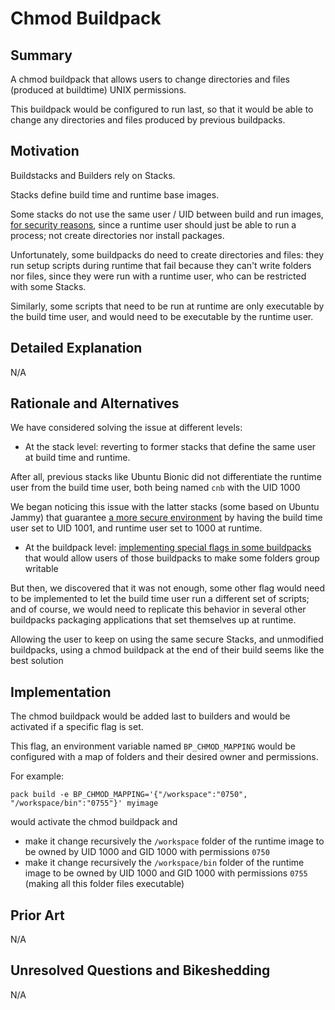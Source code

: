 # Chmod Buildpack

## Summary

A chmod buildpack that allows users to change directories and files (produced at buildtime) UNIX permissions.

This buildpack would be configured to run last, so that it would be able to change any directories and files produced by previous buildpacks.

## Motivation

Buildstacks and Builders rely on Stacks.

Stacks define build time and runtime base images.

Some stacks do not use the same user / UID between build and run images, [for security reasons](https://github.com/paketo-buildpacks/rfcs/blob/main/text/0045-user-ids.md), since a runtime user should just be able to run a process; not create directories nor install packages.

Unfortunately, some buildpacks do need to create directories and files: they run setup scripts during runtime that fail because they can't write folders nor files, since they were run with a runtime user, who can be restricted with some Stacks. 

Similarly, some scripts that need to be run at runtime are only executable by the build time user, and would need to be executable by the runtime user.

## Detailed Explanation

N/A

## Rationale and Alternatives

We have considered solving the issue at different levels:

* At the stack level: reverting to former stacks that define the same user at build time and runtime.

After all, previous stacks like Ubuntu Bionic did not differentiate the runtime user from the build time user, both being named `cnb` with the UID 1000

We began noticing this issue with the latter stacks (some based on Ubuntu Jammy) that guarantee [a more secure environment](https://github.com/buildpacks/rfcs/blob/main/text/0085-run-uid.md) by having the build time user set to UID 1001, and runtime user set to 1000 at runtime.

* At the buildpack level: [implementing special flags in some buildpacks](https://github.com/paketo-buildpacks/dist-zip/pull/174) that would allow users of those buildpacks to make some folders group writable

But then, we discovered that it was not enough, some other flag would need to be implemented to let the build time user run a different set of scripts; and of course, we would need to replicate this behavior in several other buildpacks packaging applications that set themselves up at runtime.

Allowing the user to keep on using the same secure Stacks, and unmodified buildpacks, using a chmod buildpack at the end of their build seems like the best solution

## Implementation

The chmod buildpack would be added last to builders and would be activated if a specific flag is set.

This flag, an environment variable named `BP_CHMOD_MAPPING` would be configured with a map of folders and their desired owner and permissions.

For example:

`pack build -e BP_CHMOD_MAPPING='{"/workspace":"0750", "/workspace/bin":"0755"}' myimage`

would activate the chmod buildpack and 

* make it change recursively the `/workspace` folder of the runtime image to be owned by UID 1000 and GID 1000 with permissions `0750`
* make it change recursively the `/workspace/bin` folder of the runtime image to be owned by UID 1000 and GID 1000 with permissions `0755` (making all this folder files executable)

## Prior Art

N/A

## Unresolved Questions and Bikeshedding

N/A
